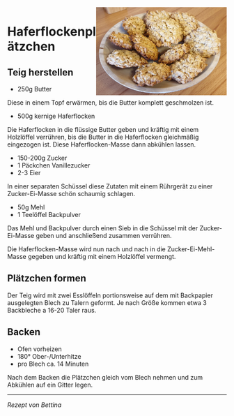 <img src="/Bilder/Haferflockenplaetzchen.jpg" width="300" align="right">

# Haferflockenplätzchen

## Teig herstellen

* 250g Butter

Diese in einem Topf erwärmen, bis die Butter komplett geschmolzen ist.

* 500g kernige Haferflocken

Die Haferflocken in die flüssige Butter geben und kräftig mit einem Holzlöffel verrühren, bis die Butter in die Haferflocken gleichmäßig eingezogen ist. Diese Haferflocken-Masse dann abkühlen lassen.


* 150-200g Zucker
* 1 Päckchen Vanillezucker
* 2-3 Eier

In einer separaten Schüssel diese Zutaten mit einem Rührgerät zu einer Zucker-Ei-Masse schön schaumig schlagen.

* 50g Mehl
* 1 Teelöffel Backpulver

Das Mehl und Backpulver durch einen Sieb in die Schüssel mit der Zucker-Ei-Masse geben und anschließend zusammen verrühren.

Die Haferflocken-Masse wird nun nach und nach in die Zucker-Ei-Mehl-Masse gegeben und kräftig mit einem Holzlöffel vermengt.

## Plätzchen formen

Der Teig wird mit zwei Esslöffeln portionsweise auf dem mit Backpapier ausgelegten Blech zu Talern geformt. Je nach Größe kommen etwa 3 Backbleche a 16-20 Taler raus.

## Backen

* Ofen vorheizen
* 180° Ober-/Unterhitze
* pro Blech ca. 14 Minuten

Nach dem Backen die Plätzchen gleich vom Blech nehmen und zum Abkühlen auf ein Gitter legen.

***

_Rezept von Bettina_
